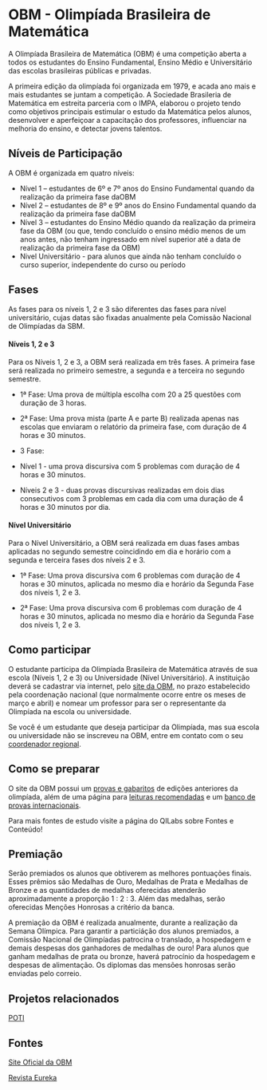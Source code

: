 # OBM - Olimpíada Brasileira de Matemática

A Olimpíada Brasileira de Matemática (OBM) é uma competição aberta a todos os estudantes do Ensino Fundamental, Ensino Médio e Universitário das escolas brasileiras públicas e privadas.

A primeira edição da olimpíada foi organizada em 1979, e acada ano mais e mais estudantes se juntam a competição. A Sociedade Brasileria de Matemática em estreita parceria com o IMPA, elaborou o projeto tendo como objetivos principais estimular o estudo da Matemática pelos alunos, desenvolver e aperfeiçoar a capacitação dos professores, influenciar na melhoria do ensino, e detectar jovens talentos.

## Níveis de Participação

A OBM é organizada em quatro níveis:

- Nível 1 – estudantes de 6º e 7º anos do Ensino Fundamental quando da realização da primeira fase daOBM
- Nível 2 – estudantes de 8º e 9º anos do Ensino Fundamental quando da realização da primeira fase daOBM
- Nível 3 – estudantes do Ensino Médio quando da realização da primeira fase da OBM (ou que, tendo concluído o ensino médio menos de um anos antes, não tenham ingressado em nível superior até a data de realização da primeira fase da OBM)
- Nivel Universitário - para alunos que ainda não tenham concluído o curso superior, independente do curso ou período

## Fases

As fases para os níveis 1, 2 e 3 são diferentes das fases para nível universitário, cujas datas são fixadas anualmente pela Comissão Nacional de Olimpíadas da SBM.

#### Níveis 1, 2 e 3

Para os Níveis 1, 2 e 3, a OBM será realizada em três fases. A primeira fase será realizada no primeiro semestre, a segunda e a terceira no segundo semestre.

- 1ª Fase: Uma prova de múltipla escolha com 20 a 25 questões com duração de 3 horas.

- 2ª Fase: Uma prova mista (parte A e parte B) realizada apenas nas escolas que enviaram o relatório da primeira fase, com duração de 4 horas e 30 minutos.

- 3 Fase:
 - Nível 1 - uma prova discursiva com 5 problemas com duração de 4 horas e 30 minutos.
- Níveis 2 e 3 - duas provas discursivas realizadas em dois dias consecutivos com 3 problemas em cada dia com uma duração de 4 horas e 30 minutos por dia.

#### Nível Universitário

Para o Nível Universitário, a OBM será realizada em duas fases ambas aplicadas no segundo semestre coincidindo em dia e horário com a segunda e terceira fases dos níveis 2 e 3.

- 1ª Fase: Uma prova discursiva com 6 problemas com duração de 4 horas e 30 minutos, aplicada no mesmo dia e horário da Segunda Fase dos níveis 1, 2 e 3.

- 2ª Fase: Uma prova discursiva com 6 problemas com duração de 4 horas e 30 minutos, aplicada no mesmo dia e horário da Segunda Fase dos níveis 1, 2 e 3.

## Como participar

O estudante participa da Olimpíada Brasileira de Matemática através de sua escola (Níveis 1, 2 e 3) ou Universidade (Nível Universitário). A instituição deverá se cadastrar via internet, pelo [site da OBM](), no prazo estabelecido pela coordenação nacional (que normalmente ocorre entre os meses de março e abril) e nomear um professor para ser o representante da Olimpíada na escola ou universidade. 

Se você é um estudante que deseja participar da Olimpíada, mas sua escola ou universidade não se inscreveu na OBM, entre em contato com o seu [coordenador regional](http://wang.impa.br/contato.do).

## Como se preparar

O site da OBM possui um [provas e gabaritos](http://www.obm.org.br/opencms/provas_gabaritos/) de edições anteriores da olimpíada, além de uma página para [leituras recomendadas](http://www.obm.org.br/opencms/como_se_preparar/links/) e um [banco de provas internacionais](http://www.obm.org.br/opencms/como_se_preparar/provas/).

Para mais fontes de estudo visite a página do QILabs sobre Fontes e Conteúdo!

## Premiação

Serão premiados os alunos que obtiverem as melhores pontuações finais. Esses prêmios são Medalhas de Ouro, Medalhas de Prata e Medalhas de Bronze e as quantidades de medalhas oferecidas atenderão aproximadamente a proporção 1 : 2 : 3. Além das medalhas, serão oferecidas Menções Honrosas a critério da banca.

A premiação da OBM é realizada anualmente, durante a realização da Semana Olímpica. Para garantir a particiáção dos alunos premiados, a Comissão Nacional de Olimpíadas patrocina o translado, a hospedagem e demais despesas dos ganhadores de medalhas de ouro! Para alunos que ganham medalhas de prata ou bronze, haverá patrocínio da hospedagem e despesas de alimentação. Os diplomas das mensões honrosas serão enviadas pelo correio.

## Projetos relacionados

[POTI](http://www.poti.impa.br/)

## Fontes

[Site Oficial da OBM](http://www.obm.org.br/opencms/)

[Revista Eureka]()
